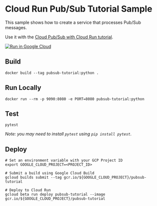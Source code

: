 # Cloud Run Pub/Sub Tutorial Sample

This sample shows how to create a service that processes Pub/Sub messages.

Use it with the [Cloud Pub/Sub with Cloud Run tutorial](http://cloud.google.com/run/docs/tutorials/pubsub).

[![Run in Google Cloud][run_img]][run_link]

[run_img]: https://deploy.cloud.run/button.svg
[run_link]: https://deploy.cloud.run/?git_repo=https://github.com/GoogleCloudPlatform/python-docs-samples&dir=run/pubsub

## Build

```
docker build --tag pubsub-tutorial:python .
```

## Run Locally

```
docker run --rm -p 9090:8080 -e PORT=8080 pubsub-tutorial:python
```

## Test

```
pytest
```

_Note: you may need to install `pytest` using `pip install pytest`._

## Deploy

```
# Set an environment variable with your GCP Project ID
export GOOGLE_CLOUD_PROJECT=<PROJECT_ID>

# Submit a build using Google Cloud Build
gcloud builds submit --tag gcr.io/${GOOGLE_CLOUD_PROJECT}/pubsub-tutorial

# Deploy to Cloud Run
gcloud beta run deploy pubsub-tutorial --image gcr.io/${GOOGLE_CLOUD_PROJECT}/pubsub-tutorial
```
